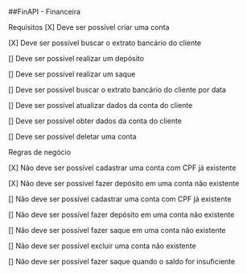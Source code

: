 ##FinAPI - Financeira

Requisitos
[X] Deve ser possível criar uma conta

[X] Deve ser possível buscar o extrato bancário do cliente

[] Deve ser possível realizar um depósito

[] Deve ser possível realizar um saque

[] Deve ser possível buscar o extrato bancário do cliente por data

[] Deve ser possível atualizar dados da conta do cliente

[] Deve ser possível obter dados da conta do cliente

[] Deve ser possível deletar uma conta

Regras de negócio

[X] Não deve ser possível cadastrar uma conta com CPF já existente

[X] Não deve ser possível fazer depósito em uma conta não existente

[] Não deve ser possível cadastrar uma conta com CPF já existente

[] Não deve ser possível fazer depósito em uma conta não existente

[] Não deve ser possível fazer saque em uma conta não existente

[] Não deve ser possível excluir uma conta não existente

[] Não deve ser possível fazer saque quando o saldo for insuficiente
